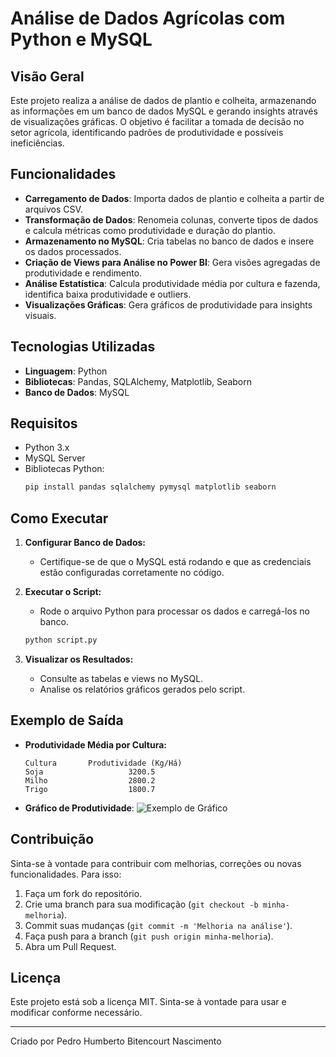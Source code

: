# Análise de Dados Agrícolas com Python e MySQL

## Visão Geral
Este projeto realiza a análise de dados de plantio e colheita, armazenando as informações em um banco de dados MySQL e gerando insights através de visualizações gráficas. O objetivo é facilitar a tomada de decisão no setor agrícola, identificando padrões de produtividade e possíveis ineficiências.

## Funcionalidades
- **Carregamento de Dados**: Importa dados de plantio e colheita a partir de arquivos CSV.
- **Transformação de Dados**: Renomeia colunas, converte tipos de dados e calcula métricas como produtividade e duração do plantio.
- **Armazenamento no MySQL**: Cria tabelas no banco de dados e insere os dados processados.
- **Criação de Views para Análise no Power BI**: Gera visões agregadas de produtividade e rendimento.
- **Análise Estatística**: Calcula produtividade média por cultura e fazenda, identifica baixa produtividade e outliers.
- **Visualizações Gráficas**: Gera gráficos de produtividade para insights visuais.

## Tecnologias Utilizadas
- **Linguagem**: Python
- **Bibliotecas**: Pandas, SQLAlchemy, Matplotlib, Seaborn
- **Banco de Dados**: MySQL

## Requisitos
- Python 3.x
- MySQL Server
- Bibliotecas Python:
  ```sh
  pip install pandas sqlalchemy pymysql matplotlib seaborn
  ```

## Como Executar
1. **Configurar Banco de Dados:**
   - Certifique-se de que o MySQL está rodando e que as credenciais estão configuradas corretamente no código.

2. **Executar o Script:**
   - Rode o arquivo Python para processar os dados e carregá-los no banco.
   ```sh
   python script.py
   ```

3. **Visualizar os Resultados:**
   - Consulte as tabelas e views no MySQL.
   - Analise os relatórios gráficos gerados pelo script.

## Exemplo de Saída
- **Produtividade Média por Cultura:**
  ```
  Cultura       Produtividade (Kg/Há)
  Soja                   3200.5
  Milho                  2800.2
  Trigo                  1800.7
  ```
- **Gráfico de Produtividade**:
  ![Exemplo de Gráfico](#)

## Contribuição
Sinta-se à vontade para contribuir com melhorias, correções ou novas funcionalidades. Para isso:
1. Faça um fork do repositório.
2. Crie uma branch para sua modificação (`git checkout -b minha-melhoria`).
3. Commit suas mudanças (`git commit -m 'Melhoria na análise'`).
4. Faça push para a branch (`git push origin minha-melhoria`).
5. Abra um Pull Request.

## Licença
Este projeto está sob a licença MIT. Sinta-se à vontade para usar e modificar conforme necessário.

---
Criado por Pedro Humberto Bitencourt Nascimento


